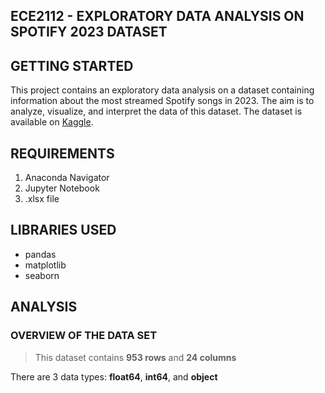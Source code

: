 ## **ECE2112 - EXPLORATORY DATA ANALYSIS ON SPOTIFY 2023 DATASET**

## GETTING STARTED 
This project contains an exploratory data analysis on a dataset containing information about the most streamed Spotify songs in 2023. The aim is to analyze, visualize, and interpret the data of this dataset. The dataset is available on [Kaggle](https://www.kaggle.com/datasets/nelgiriyewithana/top-spotify-songs-2023).

## REQUIREMENTS
1. Anaconda Navigator
2. Jupyter Notebook
3. .xlsx file

## LIBRARIES USED
- pandas
- matplotlib
- seaborn

## ANALYSIS
### OVERVIEW OF THE DATA SET
> This dataset contains **953 rows** and **24 columns** <br>

There are 3 data types: **float64**, **int64**, and **object**
